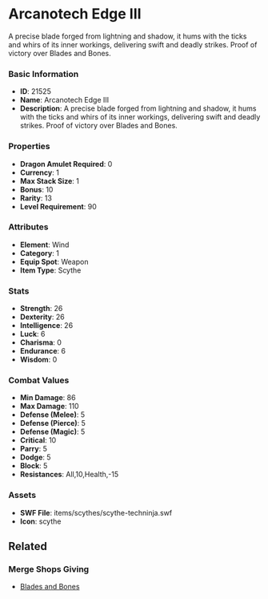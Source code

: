 # Arcanotech Edge III

A precise blade forged from lightning and shadow, it hums with the ticks and whirs of its inner workings, delivering swift and deadly strikes. Proof of victory over Blades and Bones.

### Basic Information

- **ID**: 21525
- **Name**: Arcanotech Edge III
- **Description**: A precise blade forged from lightning and shadow, it hums with the ticks and whirs of its inner workings, delivering swift and deadly strikes. Proof of victory over Blades and Bones.

### Properties

- **Dragon Amulet Required**: 0
- **Currency**: 1
- **Max Stack Size**: 1
- **Bonus**: 10
- **Rarity**: 13
- **Level Requirement**: 90

### Attributes

- **Element**: Wind
- **Category**: 1
- **Equip Spot**: Weapon
- **Item Type**: Scythe

### Stats

- **Strength**: 26
- **Dexterity**: 26
- **Intelligence**: 26
- **Luck**: 6
- **Charisma**: 0
- **Endurance**: 6
- **Wisdom**: 0

### Combat Values

- **Min Damage**: 86
- **Max Damage**: 110
- **Defense (Melee)**: 5
- **Defense (Pierce)**: 5
- **Defense (Magic)**: 5
- **Critical**: 10
- **Parry**: 5
- **Dodge**: 5
- **Block**: 5
- **Resistances**: All,10,Health,-15

### Assets

- **SWF File**: items/scythes/scythe-techninja.swf
- **Icon**: scythe

## Related

### Merge Shops Giving

- [Blades and Bones](../merge-shops/391-blades-and-bones.md)

